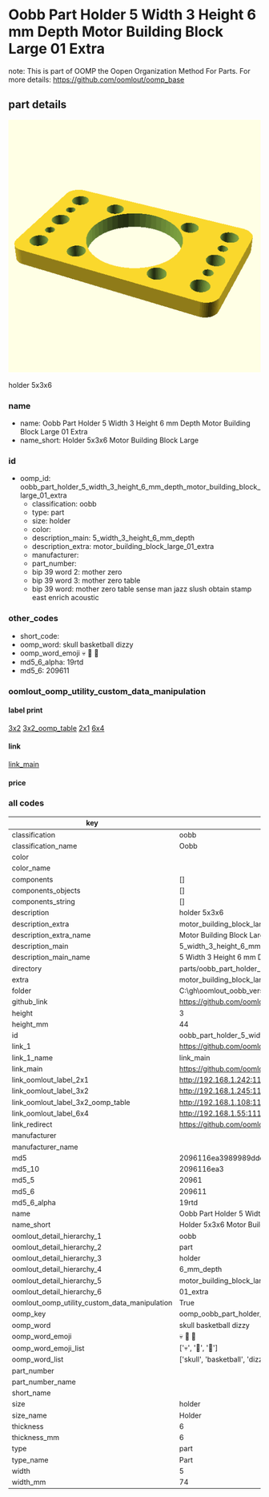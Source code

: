 # Oobb Part Holder 5 Width 3 Height 6 mm Depth Motor Building Block Large 01 Extra  

note: This is part of OOMP the Oopen Organization Method For Parts. For more details: https://github.com/oomlout/oomp_base

##  part details
  

[![](3dpr.png)](3dpr.png)

holder 5x3x6



### name
* name: Oobb Part Holder 5 Width 3 Height 6 mm Depth Motor Building Block Large 01 Extra
* name_short: Holder 5x3x6 Motor Building Block Large
### id
* oomp_id: oobb_part_holder_5_width_3_height_6_mm_depth_motor_building_block_large_01_extra
  * classification: oobb
  * type: part
  * size: holder
  * color: 
  * description_main: 5_width_3_height_6_mm_depth
  * description_extra: motor_building_block_large_01_extra
  * manufacturer: 
  * part_number: 
  * bip 39 word 2: mother zero
  * bip 39 word 3: mother zero table
  * bip 39 word: mother zero table sense man jazz slush obtain stamp east enrich acoustic

### other_codes
* short_code: 
* oomp_word: skull basketball dizzy
* oomp_word_emoji :skull: :basketball: :dizzy:
* md5_6_alpha: 19rtd
* md5_6: 209611






### oomlout_oomp_utility_custom_data_manipulation
#### label print
[3x2](http://192.168.1.245:1112/?label=oomp%2019rtd)
[3x2_oomp_table](http://192.168.1.108:1112/?label=oomp%2019rtd)
[2x1](http://192.168.1.242:1112/?label=oomp%2019rtd)
[6x4](http://192.168.1.55:1112/?label=oomp%2019rtd)    

#### link

[link_main](https://github.com/oomlout/oomlout_oobb_version_4_generated_parts/tree/main/navigation_oomp/oobb/part/holder/5_width_3_height_6_mm_depth/motor_building_block_large_01_extra/part)                              

#### price







### all codes 
| key | value |  
| --- | --- |  
| classification | oobb |  
| classification_name | Oobb |  
| color |  |  
| color_name |  |  
| components | [] |  
| components_objects | [] |  
| components_string | [] |  
| description | holder 5x3x6 |  
| description_extra | motor_building_block_large_01_extra |  
| description_extra_name | Motor Building Block Large 01 Extra |  
| description_main | 5_width_3_height_6_mm_depth |  
| description_main_name | 5 Width 3 Height 6 mm Depth |  
| directory | parts/oobb_part_holder_5_width_3_height_6_mm_depth_motor_building_block_large_01_extra |  
| extra | motor_building_block_large_01 |  
| folder | C:\gh\oomlout_oobb_version_4_generated_parts\parts\oobb_part_holder_5_width_3_height_6_mm_depth_motor_building_block_large_01_extra |  
| github_link | https://github.com/oomlout/oomlout_oomp_part_src/tree/main/parts/oobb_part_holder_5_width_3_height_6_mm_depth_motor_building_block_large_01_extra |  
| height | 3 |  
| height_mm | 44 |  
| id | oobb_part_holder_5_width_3_height_6_mm_depth_motor_building_block_large_01_extra |  
| link_1 | https://github.com/oomlout/oomlout_oobb_version_4_generated_parts/tree/main/navigation_oomp/oobb/part/holder/5_width_3_height_6_mm_depth/motor_building_block_large_01_extra/part |  
| link_1_name | link_main |  
| link_main | https://github.com/oomlout/oomlout_oobb_version_4_generated_parts/tree/main/navigation_oomp/oobb/part/holder/5_width_3_height_6_mm_depth/motor_building_block_large_01_extra/part |  
| link_oomlout_label_2x1 | http://192.168.1.242:1112/?label=oomp%2019rtd |  
| link_oomlout_label_3x2 | http://192.168.1.245:1112/?label=oomp%2019rtd |  
| link_oomlout_label_3x2_oomp_table | http://192.168.1.108:1112/?label=oomp%2019rtd |  
| link_oomlout_label_6x4 | http://192.168.1.55:1112/?label=oomp%2019rtd |  
| link_redirect | https://github.com/oomlout/oomlout_oobb_version_4_generated_parts/tree/main/parts/oobb_holder_05_03_06_ex_motor_building_block_large_01 |  
| manufacturer |  |  
| manufacturer_name |  |  
| md5 | 2096116ea3989989ddc36c3db9ffec81 |  
| md5_10 | 2096116ea3 |  
| md5_5 | 20961 |  
| md5_6 | 209611 |  
| md5_6_alpha | 19rtd |  
| name | Oobb Part Holder 5 Width 3 Height 6 mm Depth Motor Building Block Large 01 Extra |  
| name_short | Holder 5x3x6 Motor Building Block Large |  
| oomlout_detail_hierarchy_1 | oobb |  
| oomlout_detail_hierarchy_2 | part |  
| oomlout_detail_hierarchy_3 | holder |  
| oomlout_detail_hierarchy_4 | 6_mm_depth |  
| oomlout_detail_hierarchy_5 | motor_building_block_large |  
| oomlout_detail_hierarchy_6 | 01_extra |  
| oomlout_oomp_utility_custom_data_manipulation | True |  
| oomp_key | oomp_oobb_part_holder_5_width_3_height_6_mm_depth_motor_building_block_large_01_extra |  
| oomp_word | skull basketball dizzy |  
| oomp_word_emoji | :skull: :basketball: :dizzy: |  
| oomp_word_emoji_list | [':skull:', ':basketball:', ':dizzy:'] |  
| oomp_word_list | ['skull', 'basketball', 'dizzy'] |  
| part_number |  |  
| part_number_name |  |  
| short_name |  |  
| size | holder |  
| size_name | Holder |  
| thickness | 6 |  
| thickness_mm | 6 |  
| type | part |  
| type_name | Part |  
| width | 5 |  
| width_mm | 74 |  
